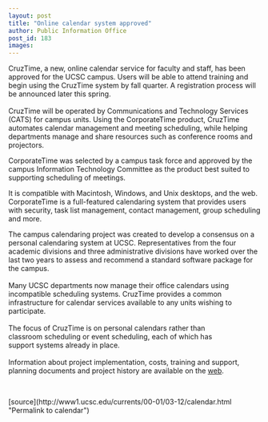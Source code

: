 ```yaml
---
layout: post
title: "Online calendar system approved"
author: Public Information Office
post_id: 183
images:
---
```


<p>
  CruzTime, a new, online calendar service for faculty and staff, has been approved for the UCSC campus. Users will be able to attend training and begin using the CruzTime system by fall quarter. A registration process will be announced later this spring.<br>
  <br>
  CruzTime will be operated by Communications and Technology Services (CATS) for campus units. Using the CorporateTime product, CruzTime automates calendar management and meeting scheduling, while helping departments manage and share resources such as conference rooms and projectors.
</p>
<p>
  CorporateTime was selected by a campus task force and approved by the campus Information Technology Committee as the product best suited to supporting scheduling of meetings.
</p>
<p>
  It is compatible with Macintosh, Windows, and Unix desktops, and the web. CorporateTime is a full-featured calendaring system that provides users with security, task list management, contact management, group scheduling and more.
</p>
<p>
  The campus calendaring project was created to develop a consensus on a personal calendaring system at UCSC. Representatives from the four academic divisions and three administrative divisions have worked over the last two years to assess and recommend a standard software package for the campus.<br>
  <br>
  Many UCSC departments now manage their office calendars using incompatible scheduling systems. CruzTime provides a common infrastructure for calendar services available to any units wishing to participate.<br>
  <br>
  The focus of CruzTime is on personal calendars rather than<br>
  classroom scheduling or event scheduling, each of which has<br>
  support systems already in place.<br>
  <br>
  Information about project implementation, costs, training and support, planning documents and project history are available on the <a href="http://www2.ucsc.edu/cruztime">web</a>.<a href="http://www2.ucsc.edu/cruztime"></a>
</p>
<p>
  <br>

</p>
[source](http://www1.ucsc.edu/currents/00-01/03-12/calendar.html "Permalink to calendar")
